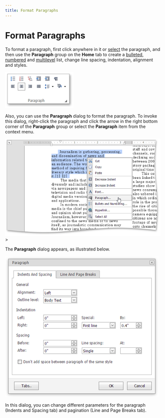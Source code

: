 ```yaml
---
title: Format Paragraphs
---
```

# Format Paragraphs
To format a paragraph, first click anywhere in it or [select](../text-editing/select-text.md) the paragraph, and then use the **Paragraph** group on the **Home** tab to create a [bulleted](../lists/bulleted-lists.md), [numbered](../lists/numbered-lists.md) and [multilevel](../lists/multilevel-lists.md) list, change line spacing, indentation, alignment and styles.

![EUD_ASPxRichEdit_Home_ParagraphGroup](../../../images/img117809.png)

Also, you can use the **Paragraph** dialog to format the paragraph. To invoke this dialog, right-click the paragraph and click the arrow in the right bottom corner of the **Paragraph** group or select the **Paragraph** item from the context menu.

![EUD_ASPxRichEdit_Home_ParagraphContextMenu](../../../images/img117810.png)>

The **Paragraph** dialog appears, as illustrated below.

![EUD_ASPxRichEdit_Home_ParagraphDialog](../../../images/img117811.png)

In this dialog, you can change different parameters for the paragraph (Indents and Spacing tab) and pagination (Line and Page Breaks tab).